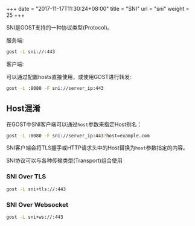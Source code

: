 +++
date = "2017-11-17T11:30:24+08:00"
title = "SNI"
url = "sni"
weight = 25
+++

SNI是GOST支持的一种协议类型(Protocol)。

服务端:

```bash
gost -L sni://:443
```

客户端:

可以通过配置hosts直接使用，或使用GOST进行转发:

```bash
gost -L :8080 -F sni://server_ip:443
```

## Host混淆

在GOST中SNI客户端可以通过`host`参数来指定Host别名：

```bash
gost -L :8080 -F sni://server_ip:443?host=example.com
```

SNI客户端会将TLS握手或HTTP请求头中的Host替换为`host`参数指定的内容。

SNI协议可以与各种传输类型(Transport)组合使用

### SNI Over TLS

```bash
gost -L sni+tls://:443
```

### SNI Over Websocket

```bash
gost -L sni+ws://:443
```
